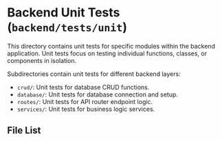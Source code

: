 # Backend Unit Tests (`backend/tests/unit`)

This directory contains unit tests for specific modules within the backend application. Unit tests focus on testing individual functions, classes, or components in isolation.

Subdirectories contain unit tests for different backend layers:

*   `crud/`: Unit tests for database CRUD functions.
*   `database/`: Unit tests for database connection and setup.
*   `routes/`: Unit tests for API router endpoint logic.
*   `services/`: Unit tests for business logic services. 

<!-- File List Start -->
## File List


<!-- File List End -->
